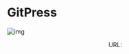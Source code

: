 # GitPress



![img](https://user-images.githubusercontent.com/28585421/142091338-0df17e29-ba7a-4f9a-a478-b58cf5899e08.png)

<p align='center'>URL:   </p>
